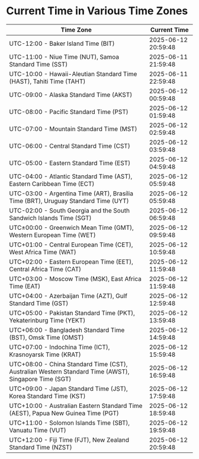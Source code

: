# Current Time in Various Time Zones

| Time Zone | Current Time |
|-----------|--------------|
| UTC-12:00 - Baker Island Time (BIT) | 2025-06-12 20:59:48 |
| UTC-11:00 - Niue Time (NUT), Samoa Standard Time (SST) | 2025-06-11 21:59:48 |
| UTC-10:00 - Hawaii-Aleutian Standard Time (HAST), Tahiti Time (TAHT) | 2025-06-11 22:59:48 |
| UTC-09:00 - Alaska Standard Time (AKST) | 2025-06-12 00:59:48 |
| UTC-08:00 - Pacific Standard Time (PST) | 2025-06-12 01:59:48 |
| UTC-07:00 - Mountain Standard Time (MST) | 2025-06-12 02:59:48 |
| UTC-06:00 - Central Standard Time (CST) | 2025-06-12 03:59:48 |
| UTC-05:00 - Eastern Standard Time (EST) | 2025-06-12 04:59:48 |
| UTC-04:00 - Atlantic Standard Time (AST), Eastern Caribbean Time (ECT) | 2025-06-12 05:59:48 |
| UTC-03:00 - Argentina Time (ART), Brasília Time (BRT), Uruguay Standard Time (UYT) | 2025-06-12 05:59:48 |
| UTC-02:00 - South Georgia and the South Sandwich Islands Time (SGT) | 2025-06-12 06:59:48 |
| UTC±00:00 - Greenwich Mean Time (GMT), Western European Time (WET) | 2025-06-12 09:59:48 |
| UTC+01:00 - Central European Time (CET), West Africa Time (WAT) | 2025-06-12 10:59:48 |
| UTC+02:00 - Eastern European Time (EET), Central Africa Time (CAT) | 2025-06-12 11:59:48 |
| UTC+03:00 - Moscow Time (MSK), East Africa Time (EAT) | 2025-06-12 11:59:48 |
| UTC+04:00 - Azerbaijan Time (AZT), Gulf Standard Time (GST) | 2025-06-12 12:59:48 |
| UTC+05:00 - Pakistan Standard Time (PKT), Yekaterinburg Time (YEKT) | 2025-06-12 13:59:48 |
| UTC+06:00 - Bangladesh Standard Time (BST), Omsk Time (OMST) | 2025-06-12 14:59:48 |
| UTC+07:00 - Indochina Time (ICT), Krasnoyarsk Time (KRAT) | 2025-06-12 15:59:48 |
| UTC+08:00 - China Standard Time (CST), Australian Western Standard Time (AWST), Singapore Time (SGT) | 2025-06-12 16:59:48 |
| UTC+09:00 - Japan Standard Time (JST), Korea Standard Time (KST) | 2025-06-12 17:59:48 |
| UTC+10:00 - Australian Eastern Standard Time (AEST), Papua New Guinea Time (PGT) | 2025-06-12 18:59:48 |
| UTC+11:00 - Solomon Islands Time (SBT), Vanuatu Time (VUT) | 2025-06-12 19:59:48 |
| UTC+12:00 - Fiji Time (FJT), New Zealand Standard Time (NZST) | 2025-06-12 20:59:48 |

